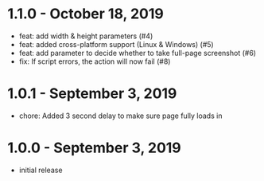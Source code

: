 # 1.1.0 - October 18, 2019

- feat: add width & height parameters (#4)
- feat: added cross-platform support (Linux & Windows) (#5)
- feat: add parameter to decide whether to take full-page screenshot (#6)
- fix: If script errors, the action will now fail (#8)

# 1.0.1 - September 3, 2019

- chore: Added 3 second delay to make sure page fully loads in

# 1.0.0 - September 3, 2019

- initial release